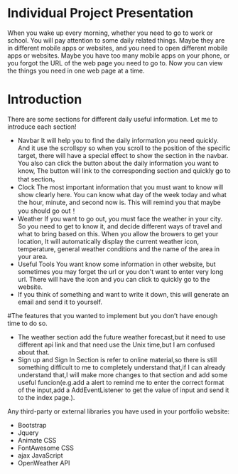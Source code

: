 # Individual Project Presentation
When you wake up every morning, whether you need to go to work or school.
You will pay attention to some daily related things.
Maybe they are in different mobile apps or websites, and you need to open different mobile apps or websites.
Maybe you have too many mobile apps on your phone, or you forgot the URL of the web page you need to go to.
Now you can view the things you need in one web page at a time.


# Introduction
There are some sections for different daily useful information.
Let me to introduce each section!
* Navbar
    It will help you to find the daily information you need quickly.
    And it use the scrollspy so when you scroll to the position of the specific target,
    there will have a special effect to show the section in the navbar.
    You also can click the button about the daily information you want to know,
    The button will link to the corresponding section and quickly go to that section。
* Clock
    The most important information that you must want to know will show clearly here.
    You can know what day of the week today
    and what the hour, minute, and second now is.
    This will remind you that maybe you should go out！
* Weather
    If you want to go out, you must face the weather in your city.
    So you need to get to know it, and decide different ways of travel and what to bring based on this.
    When you allow the browers to get your location,
    It will automatically display the current weather icon, temperature, general weather conditions and the name of the area in your area.
* Useful Tools
    You want know some information in other website,
    but sometimes you may forget the url or you don't want to enter very long url.
    There will have the icon and you can click to quickly go to the website.
* If you think of something and want to write it down, this will generate an email and send it to yourself.


#The features that you wanted to implement but you don’t have enough time to do so.
* The weather section add the future weather forecast,but it need to use different api link and that need use the Unix time,but I am confused about that.
* Sign up and Sign In Section is refer to online material,so there is still something difficult to me to completely understand that,if I can already understand that,I will make more changes to that section and add some useful funcion(e.g.add a alert to remind me to enter the correct format of the input,add a AddEventListener to get the value of input and send it to the index page.).


Any third-party or external libraries you have used in your portfolio website:
* Bootstrap
* Jquery
* Animate CSS
* FontAwesome CSS
* ajax JavaScript
* OpenWeather API